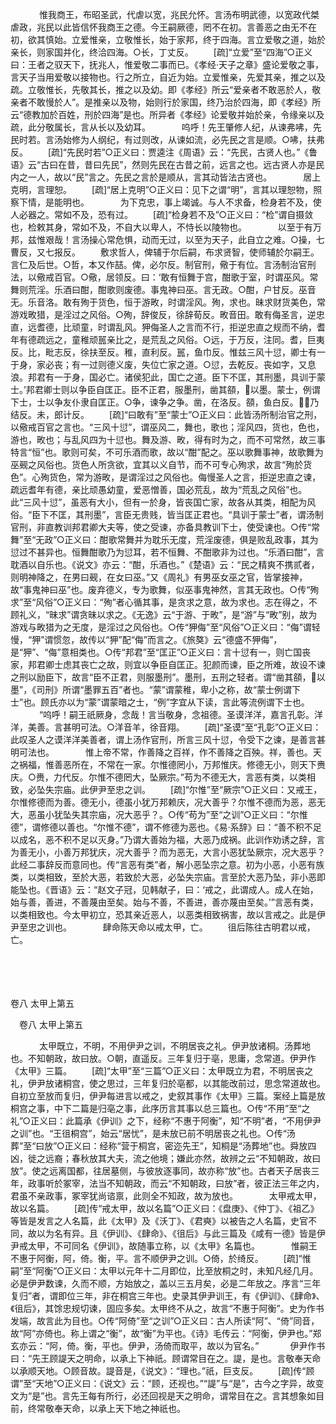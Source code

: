 <!-- { "loadSidebar": true } -->
　
　　惟我商王，布昭圣武，代虐以宽，兆民允怀。言汤布明武德，以宽政代桀虐政，兆民以此皆信怀我商王之德。今王嗣厥德，罔不在初。言善恶之由无不在初，欲其慎始。立爱惟亲，立敬惟长，始于家邦，终于四海。言立爱敬之道，始於亲长，则家国并化，终洽四海。○长，丁丈反。 
　　[疏]“立爱”至“四海”○正义曰：王者之驭天下，抚兆人，惟爱敬二事而已。《孝经·天子之章》盛论爱敬之事，言天子当用爱敬以接物也。行之所立，自近为始。立爱惟亲，先爱其亲，推之以及疏。立敬惟长，先敬其长，推之以及幼。即《孝经》所云“爱亲者不敢恶於人，敬亲者不敢慢於人”。是推亲以及物，始则行於家国，终乃治於四海，即《孝经》所云“德教加於百姓，刑於四海”是也。所异者《孝经》论爱敬并始於亲，令缘亲以及疏，此分敬属长，言从长以及幼耳。
　
　　呜呼！先王肇修人纪，从谏弗咈，先民时若。言汤始修为人纲纪，有过则改，从谏如流，必先民之言是顺。○咈，扶弗反。 
　　[疏]“先民时若”○正义曰：贾逵注《周语》云：“先民，古贤人也。”《鲁语》云“古曰在昔，昔曰先民”，然则先民在古昔之前，远言之也。远古贤人亦是民内之一人，故以“民”言之。先民之言於是顺从，言其动皆法古贤也。
　
　　居上克明，言理恕。 
　　[疏]“居上克明”○正义曰：见下之谓“明”，言其以理恕物，照察下情，是能明也。
　
　　为下克忠，事上竭诚。与人不求备，检身若不及，使人必器之。常如不及，恐有过。 
　　[疏]“检身若不及”○正义曰：“检”谓自摄敛也，检敕其身，常如不及，不自大以卑人，不恃长以陵物也。
　
　　以至于有万邦，兹惟艰哉！言汤操心常危惧，动而无过，以至为天子，此自立之难。○操，七曹反，又七报反。 
　　敷求哲人，俾辅于尔后嗣，布求贤智，使师辅於尔嗣王。言仁及后世。○哲，本又作喆。俾，必尔反。制官刑，儆于有位。言汤制治官刑法，以儆戒百官。○儆，居领反。曰：‘敢有恒舞于宫，酣歌于室，时谓巫风。常舞则荒淫。乐酒曰酣，酣歌则废德。事鬼神曰巫。言无政。○酣，户甘反。巫音无。乐音洛。敢有殉于货色，恒于游畋，时谓淫风。殉，求也。昧求财货美色，常游戏畋猎，是淫过之风俗。○殉，辞俊反，徐辞荀反。畋音田。敢有侮圣言，逆忠直，远耆德，比顽童，时谓乱风。狎侮圣人之言而不行，拒逆忠直之规而不纳，耆年有德疏远之，童稚顽嚚亲比之，是荒乱之风俗。○远，于万反，注同。耆，巨夷反。比，毗志反，徐扶至反。稚，直利反。嚚，鱼巾反。惟兹三风十愆，卿士有一于身，家必丧；有一过则德义废，失位亡家之道。○愆，去乾反。丧如字，又息浪。邦君有一于身，国必亡。诸侯犯此，国亡之道。臣下不匡，其刑墨，具训于蒙士。’邦君卿士则以争臣自匡正。臣不正君，服墨刑，凿其頟，以墨。蒙士，例谓下士，士以争友仆隶自匡正。○争，谏争之争。凿，在洛反。頟，鱼白反。，乃结反。未，郎计反。 
　　[疏]“曰敢有”至“蒙士”○正义曰：此皆汤所制治官之刑，以儆戒百官之言也。“三风十愆”，谓巫风二，舞也，歌也；淫风四，货也，色也，游也，畋也；与乱风四为十愆也。舞及游、畋，得有时为之，而不可常然，故三事特言“恒”也。歌则可矣，不可乐酒而歌，故以“酣”配之。巫以歌舞事神，故歌舞为巫觋之风俗也。货色人所贪欲，宜其以义自节，而不可专心殉求，故言“殉於货色”。心殉货色，常为游畋，是谓淫过之风俗也。侮慢圣人之言，拒逆忠直之谏，疏远耆年有德，亲比顽愚幼童，爱恶憎善，国必荒乱，故为“荒乱之风俗”也。此“三风十愆”，虽恶有大小，但有一於身，皆丧国亡家，故各从其类，相配为风俗。“臣下不匡，其刑墨”，言臣无贵贱，皆当匡正君也。“具训于蒙士”者，谓汤制官刑，非直教训邦君卿大夫等，使之受谏，亦备具教训下士，使受谏也。○传“常舞”至“无政”○正义曰：酣歌常舞并为耽乐无度，荒淫废德，俱是败乱政事，其为愆过不甚异也。恒舞酣歌乃为愆耳，若不恒舞、不酣歌非为过也。“乐酒曰酣”，言耽酒以自乐也。《说文》亦云：“酣，乐酒也。”《楚语》云：“民之精爽不携贰者，则明神降之，在男曰觋，在女曰巫。”又《周礼》有男巫女巫之官，皆掌接神，故“事鬼神曰巫”也。废弃德义，专为歌舞，似巫事鬼神然，言其无政也。○传“殉求”至“风俗”○正义曰：“殉”者心循其事，是贪求之意，故为求也。志在得之，不顾礼义，“昧求”谓贪昧以求之。《无逸》云“于游、于畋”，是“游”与“畋”别，故为游戏与畋猎为之无度，是淫过之风俗也。○传“狎侮”至“风俗”○正义曰：“侮”谓轻慢，“狎”谓惯忽，故传以“狎”配“侮”而言之。《旅獒》云“德盛不狎侮”，是“狎”、“侮”意相类也。○传“邦君”至“匡正”○正义曰：言十愆有一，则亡国丧家，邦君卿士虑其丧亡之故，则宜以争臣自匡正。犯颜而谏，臣之所难，故设不谏之刑以励臣下，故言“臣不正君，则服墨刑”。墨刑，五刑之轻者。谓“凿其頟，以墨”，《司刑》所谓“墨罪五百”者也。“蒙”谓蒙稚，卑小之称，故“蒙士例谓下士”也。顾氏亦以为“蒙”谓蒙暗之士，“例”字宜从下读，言此等流例谓下士也。
　
　　“呜呼！嗣王祇厥身，念哉！言当敬身，念祖德。圣谟洋洋，嘉言孔彰。洋洋，美善。言甚明可法。○洋音羊，徐音翔。 
　　[疏]“圣谟”至“孔彰”○正义曰：此叹圣人之谟洋洋美善者，谓上汤作官刑，所言三风十愆，令受下之谏，是善言甚明可法也。
　
　　惟上帝不常，作善降之百祥，作不善降之百殃。祥，善也。天之祸福，惟善恶所在，不常在一家。尔惟德罔小，万邦惟庆。修德无小，则天下赉庆。○赉，力代反。尔惟不德罔大，坠厥宗。”苟为不德无大，言恶有类，以类相致，必坠失宗庙。此伊尹至忠之训。 
　　[疏]“尔惟”至“厥宗”○正义曰：又戒王，尔惟修德而为善。德无小，德虽小犹万邦赖庆，况大善乎？尔惟不德而为恶，恶无大，恶虽小犹坠失其宗庙，况大恶乎？。○传“苟为”至“之训”○正义曰：“尔惟德”，谓修德以善也。“尔惟不德”，谓不修德为恶也。《易·系辞》曰：“善不积不足以成名，恶不积不足以灭身。”乃谓大善始为福，大恶乃成祸。此训作劝诱之辞，言为善无小，小善万邦犹庆，况大善乎？而为恶无，大言小恶犹坠厥宗，况大恶乎？此经二事辞反而意同也。传“言恶有类”者，解小恶坠宗之意。初为小恶，小恶有族类，以类相致，至於大恶，若致於大恶，必坠失宗庙。言至於大恶乃坠，非小恶即能坠也。《晋语》云：“赵文子冠，见韩献子，曰：‘戒之，此谓成人。成人在始，始与善，善进，不善蔑由至矣。始与不善，不善进，善亦蔑由至矣。’”言恶有类，以类相致也。今太甲初立，恐其亲近恶人，以恶类相致祸害，故以言戒之。此是伊尹至忠之训也。
　
　　肆命陈天命以戒太甲，亡。 
　　徂后陈往古明君以戒，亡。 

　
  



 
　 




卷八 太甲上第五 

　卷八 太甲上第五 　 


　
　　太甲既立，不明，不用伊尹之训，不明居丧之礼。伊尹放诸桐。汤葬地也。不知朝政，故曰放。○朝，直遥反。三年复归于亳，思庸，念常道。伊尹作《太甲》三篇。 
　　[疏]“太甲”至“三篇”○正义曰：太甲既立为君，不明居丧之礼，伊尹放诸桐宫，使之思过，三年复归於亳都，以其能改前过，思念常道故也。自初立至放而复归，伊尹每进言以戒之，史叙其事作《太甲》三篇。案经上篇是放桐宫之事，中下二篇是归亳之事，此序历言其事以总三篇也。○传“不用”至“之礼”○正义曰：此篇承《伊训》之下，经称“不惠于阿衡”，知“不明”者，“不用伊尹之训”也。“王徂桐宫”，始云“居忧”，是未放已前不明居丧之礼也。○传“汤葬”至“曰放”○正义曰：经称“营于桐宫，密迩先王”，知桐是“汤葬地”也。舜放四凶，徙之远裔；春秋放其大夫，流之他境；嫌此亦然，故辨之云“不知朝政，故曰放”。使之远离国都，往居墓侧，与彼放逐事同，故亦称“放”也。古者天子居丧三年，政事听於冢宰，法当不知朝政，而云“不知朝政，曰放”者，彼正法三年之内，君虽不亲政事，冢宰犹尚谘禀，此则全不知政，故为放也。
　
　　太甲戒太甲，故以名篇。 
　　[疏]传“戒太甲，故以名篇”○正义曰：《盘庚》、《仲丁》、《祖乙》等皆是发言之人名篇，此《太甲》及《沃丁》、《君奭》以被告之人名篇，史官不同，故以为名有异。且《伊训》、《肆命》、《徂后》与此三篇及《咸有一德》皆是伊尹戒太甲，不可同名《伊训》，故随事立称，以《太甲》名篇也。
　
　　惟嗣王不惠于阿衡，阿，倚。衡，平。言不顺伊尹之训。○倚，於绮反。 
　　[疏]“惟嗣”至“阿衡”○正义曰：太甲以元年十二月即位，比至放桐之时，未知凡经几月。必是伊尹数谏，久而不顺，方始放之，盖以三五月矣，必是二年放之。序言“三年复归”者，谓即位三年，非在桐宫三年也。史录其伊尹训王，有《伊训》、《肆命》、《徂后》，其馀忠规切谏，固应多矣。太甲终不从之，故言“不惠于阿衡”。史为作书发端，故言此为目也。○传“阿倚”至“之训”○正义曰：古人所读“阿”、“倚”同音，故“阿”亦倚也。称上谓之“衡”，故“衡”为平也。《诗》毛传云：“阿衡，伊尹也。”郑玄亦云：“阿，倚。衡，平也。伊尹，汤倚而取平，故以为官名。”
　
　　伊尹作书曰：“先王顾諟天之明命，以承上下神祇。顾谓常目在之。諟，是也。言敬奉天命以承顺天地。○顾音故。諟音是，《说文》：“理也。”祇，巨支反。 
　　[疏]传“顾谓”至“天地”○正义曰：《说文》云：“顾，还视也。”“諟”与“是”，古今之字异，故变文为“是”也。言先王每有所行，必还回视是天之明命，谓常目在之。言其想象如目前，终常敬奉天命，以承上天下地之神祇也。
　
